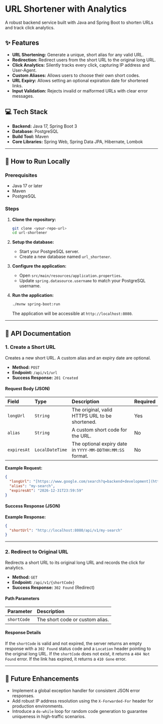 # URL Shortener with Analytics

A robust backend service built with Java and Spring Boot to shorten URLs and track click analytics.

## ✨ Features

-   **URL Shortening:** Generate a unique, short alias for any valid URL.
-   **Redirection:** Redirect users from the short URL to the original long URL.
-   **Click Analytics:** Silently tracks every click, capturing IP address and User-Agent.
-   **Custom Aliases:** Allows users to choose their own short codes.
-   **URL Expiry:** Allows setting an optional expiration date for shortened links.
-   **Input Validation:** Rejects invalid or malformed URLs with clear error messages.

## 💻 Tech Stack

-   **Backend:** Java 17, Spring Boot 3
-   **Database:** PostgreSQL
-   **Build Tool:** Maven
-   **Core Libraries:** Spring Web, Spring Data JPA, Hibernate, Lombok

---

## 🚀 How to Run Locally

### Prerequisites

-   Java 17 or later
-   Maven
-   PostgreSQL

### Steps

1.  **Clone the repository:**
    ```bash
    git clone <your-repo-url>
    cd url-shortener
    ```

2.  **Setup the database:**
    -   Start your PostgreSQL server.
    -   Create a new database named `url_shortener`.

3.  **Configure the application:**
    -   Open `src/main/resources/application.properties`.
    -   Update `spring.datasource.username` to match your PostgreSQL username.

4.  **Run the application:**
    ```bash
    ./mvnw spring-boot:run
    ```
    The application will be accessible at `http://localhost:8080`.

---

## 📖 API Documentation

### 1. Create a Short URL

Creates a new short URL. A custom alias and an expiry date are optional.

-   **Method:** `POST`
-   **Endpoint:** `/api/v1/url`
-   **Success Response:** `201 Created`

#### Request Body (JSON)

| Field       | Type          | Description                                         | Required |
| :---------- | :------------ | :-------------------------------------------------- | :------- |
| `longUrl`   | `String`      | The original, valid HTTPS URL to be shortened.      | Yes      |
| `alias`     | `String`      | A custom short code for the URL.                    | No       |
| `expiresAt` | `LocalDateTime` | The optional expiry date in `YYYY-MM-DDTHH:MM:SS` format. | No       |

**Example Request:**

```json
{
  "longUrl": "[https://www.google.com/search?q=backend+development](https://www.google.com/search?q=backend+development)",
  "alias": "my-search",
  "expiresAt": "2026-12-31T23:59:59"
}
````

#### Success Response (JSON)

**Example Response:**

```json
{
  "shortUrl": "http://localhost:8080/api/v1/my-search"
}
```

-----

### 2\. Redirect to Original URL

Redirects a short URL to its original long URL and records the click for analytics.

  - **Method:** `GET`
  - **Endpoint:** `/api/v1/{shortCode}`
  - **Success Response:** `302 Found` (Redirect)

#### Path Parameters

| Parameter   | Description                        |
| :---------- | :--------------------------------- |
| `shortCode` | The short code or custom alias.    |

#### Response Details

If the `shortCode` is valid and not expired, the server returns an empty response with a `302 Found` status code and a `Location` header pointing to the original long URL. If the `shortCode` does not exist, it returns a `404 Not Found` error. If the link has expired, it returns a `410 Gone` error.

-----

## 🔮 Future Enhancements

  - Implement a global exception handler for consistent JSON error responses.
  - Add robust IP address resolution using the `X-Forwarded-For` header for production environments.
  - Introduce a `do-while` loop for random code generation to guarantee uniqueness in high-traffic scenarios.


```
```